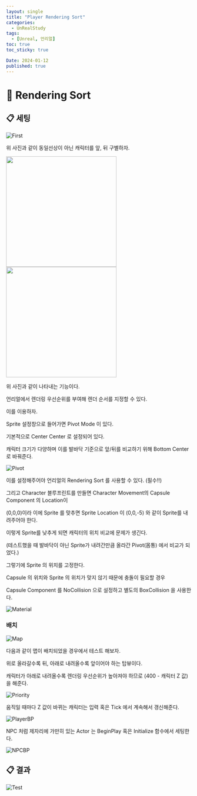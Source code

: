 ```yaml
---
layout: single
title: "Player Rendering Sort"
categories:
  - UnRealStudy
tags:
  - [Unreal, 언리얼]
toc: true
toc_sticky: true

Date: 2024-01-12
published: true
---
```


# 📌 Rendering Sort

## 📋 세팅
![First](https://github.com/GonoBae/GonoBae/assets/87271529/a46adbe6-cb55-414d-b96e-2bf63f47b960)

위 사진과 같이 동일선상이 아닌 캐릭터를 앞, 뒤 구별하자.

<img src="https://github.com/GonoBae/GonoBae/assets/87271529/b583b7c9-ff3a-424d-a252-7bde8193c0d5" width="300" height="300"/>
<img src="https://github.com/GonoBae/GonoBae/assets/87271529/ab392bee-4f1e-415d-9b38-70ec7fa4bc2e" width="300" height="300"/>

위 사진과 같이 나타내는 기능이다.

언리얼에서 렌더링 우선순위를 부여해 렌더 순서를 지정할 수 있다.

이를 이용하자.

Sprite 설정창으로 들어가면 Pivot Mode 이 있다.

기본적으로 Center Center 로 설정되어 있다.

캐릭터 크기가 다양하며 이를 발바닥 기준으로 앞/뒤를 비교하기 위해 Bottom Center 로 바꿔준다.

![Pivot](https://github.com/GonoBae/GonoBae/assets/87271529/91cd441b-22d4-45df-ab13-8ebbce7c79f3)

이를 설정해주어야 언리얼의 Rendering Sort 를 사용할 수 있다. (필수!!)

그리고 Character 블루프린트를 만들면 Character Movement의 Capsule Component 의 Location이

(0,0,0)이라 이에 Sprite 를 맞추면 Sprite Location 이 (0,0,-5) 와 같이 Sprite를 내려주어야 한다.

이렇게 Sprite를 낮추게 되면 캐릭터의 위치 비교에 문제가 생긴다.

(테스트했을 때 발바닥이 아닌 Sprite가 내려간만큼 올라간 Pivot(몸통) 에서 비교가 되었다.)

그렇기에 Sprite 의 위치를 고정한다.

Capsule 의 위치와 Sprite 의 위치가 맞지 않기 때문에 충돌이 필요할 경우

Capsule Component 를 NoCollision 으로 설정하고 별도의 BoxCollision 을 사용한다.

![Material](https://github.com/GonoBae/GonoBae/assets/87271529/7c4a1d87-6ca4-493d-aefe-364edd64b2ab)


### 배치
![Map](https://github.com/GonoBae/GonoBae/assets/87271529/ac498527-81f0-44fc-95fd-b186ceb14c87)

다음과 같이 맵이 배치되었을 경우에서 테스트 해보자.

위로 올라갈수록 뒤, 아래로 내려올수록 앞이어야 하는 탑뷰이다.

캐릭터가 아래로 내려올수록 렌더링 우선순위가 높아져야 하므로 (400 - 캐릭터 Z 값)을 해준다.

![Priority](https://github.com/GonoBae/GonoBae/assets/87271529/4a25f321-43c0-43f3-b05b-698219bda5bb)

움직일 때마다 Z 값이 바뀌는 캐릭터는 입력 혹은 Tick 에서 계속해서 갱신해준다.

![PlayerBP](https://github.com/GonoBae/GonoBae/assets/87271529/510a88bd-d5a4-4ddd-b3b2-27ec54cb54bf)

NPC 처럼 제자리에 가만히 있는 Actor 는 BeginPlay 혹은 Initialize 함수에서 세팅한다.

![NPCBP](https://github.com/GonoBae/GonoBae/assets/87271529/6e9b1b2a-21b6-493c-be70-8581fdef50d5)

## 📋 결과
![Test](https://github.com/GonoBae/GonoBae/assets/87271529/5452c5eb-836f-4241-a866-c016553b79c7)